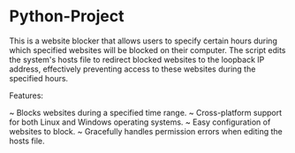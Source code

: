 # Python-Project

This is a website blocker that allows users to specify certain hours during which specified websites will be blocked on their computer. The script edits the system's hosts file to redirect blocked websites to the loopback IP address, effectively preventing access to these websites during the specified hours.

Features:

~ Blocks websites during a specified time range.
~ Cross-platform support for both Linux and Windows operating systems.
~ Easy configuration of websites to block.
~ Gracefully handles permission errors when editing the hosts file.
